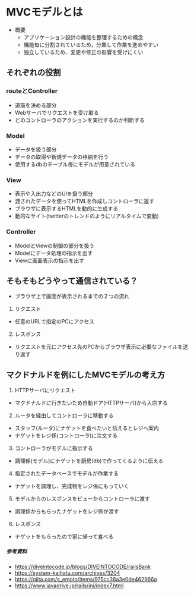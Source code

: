 # MVCモデルとは
- 概要
  - アプリケーション設計の機能を整理するための概念
   - 機能毎に分割されているため，分業して作業を進めやすい
   - 独立しているため、変更や修正の影響を受けにくい
## それぞれの役割
### routeとController
- 道筋を決める部分
 - Webサーバでリクエストを受け取る
 - どのコントローラのアクションを実行するのか判断する
### Model
- データを扱う部分
 - データの取得や新規データの格納を行う
 - 使用するdbのテーブル毎にモデルが用意されている
### View
- 表示や入出力などのUIを扱う部分
 - 渡されたデータを使ってHTMLを作成しコントローラに返す
 - ブラウザに表示するHTMLを動的に生成する
 - 動的なサイト(twitterのトレンドのようにリアルタイムで変動)
### Controller
- ModelとViewの制御の部分を扱う
 - Modelにデータ処理の指示を出す
 - Viewに画面表示の指示を出す
## そもそもどうやって通信されている？
- ブラウザ上で画面が表示されるまでの２つの流れ
 1. リクエスト
 - 任意のURLで指定のPCにアクセス
 2. レスポンス
 - リクエストを元にアクセス先のPCからブラウザ表示に必要なファイルを送り返す
## マクドナルドを例にしたMVCモデルの考え方
1. HTTPサーバにリクエスト
- マクドナルドに行きたいため自動ドア(HTTPサーバ)から入店する
2. ルータを経由してコントローラに移動する
- スタッフ(ルータ)にナゲットを食べたいと伝えるとレジへ案内
- ナゲットをレジ係(コントローラ)に注文する
3. コントローラがモデルに指示する
- 調理係(モデル)にナゲットを厨房(db)で作ってくるように伝える
4. 指定されたデータベースでモデルが作業する
- ナゲットを調理し、完成物をレジ係にもっていく
5. モデルからのレスポンスをビューからコントローラに渡す
- 調理係からもらったナゲットをレジ係が渡す
6. レスポンス
- ナゲットをもらったので家に帰って食べる
##### 参考資料
- https://diveintocode.jp/blogs/DIVEINTOCODE/railsBank
- https://system-kaihatu.com/archives/3204
- https://qiita.com/s_emoto/items/975cc38a3e0de462966a
- https://www.javadrive.jp/rails/ini/index7.html

